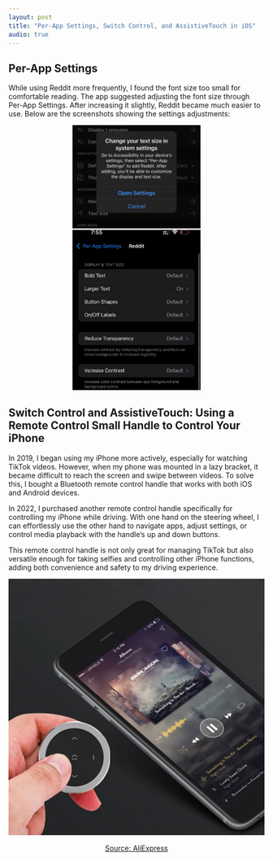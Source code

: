 ```yaml
---
layout: post  
title: "Per-App Settings, Switch Control, and AssistiveTouch in iOS"  
audio: true
---
```


## Per-App Settings

While using Reddit more frequently, I found the font size too small for comfortable reading. The app suggested adjusting the font size through Per-App Settings. After increasing it slightly, Reddit became much easier to use. Below are the screenshots showing the settings adjustments:

<div style="text-align: center;">  
    <img class="responsive" src="/assets/images/perapp/p2.jpg" alt="Per-App Settings Screen 1" width="50%" />  
</div>

<div style="text-align: center;">  
    <img class="responsive" src="/assets/images/perapp/p1.jpg" alt="Per-App Settings Screen 2" width="50%" />  
</div>

## Switch Control and AssistiveTouch: Using a Remote Control Small Handle to Control Your iPhone

In 2019, I began using my iPhone more actively, especially for watching TikTok videos. However, when my phone was mounted in a lazy bracket, it became difficult to reach the screen and swipe between videos. To solve this, I bought a Bluetooth remote control handle that works with both iOS and Android devices.

In 2022, I purchased another remote control handle specifically for controlling my iPhone while driving. With one hand on the steering wheel, I can effortlessly use the other hand to navigate apps, adjust settings, or control media playback with the handle’s up and down buttons.

This remote control handle is not only great for managing TikTok but also versatile enough for taking selfies and controlling other iPhone functions, adding both convenience and safety to my driving experience.

<div align="center">

<img class="responsive" src="/assets/images/kit/kit.jpg" alt="Remote Control Handle"/>

<p><a href="https://www.aliexpress.com">Source: AliExpress</a></p>

</div>

